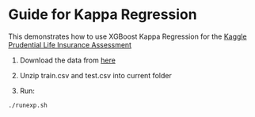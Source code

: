 Guide for Kappa Regression
=====

This demonstrates how to use XGBoost Kappa Regression for the [Kaggle Prudential Life Insurance Assessment](https://www.kaggle.com/c/prudential-life-insurance-assessment) 

1. Download the data from [here](https://www.kaggle.com/c/prudential-life-insurance-assessment/data)

2. Unzip train.csv and test.csv into current folder

3. Run:

```bash
./runexp.sh
```
